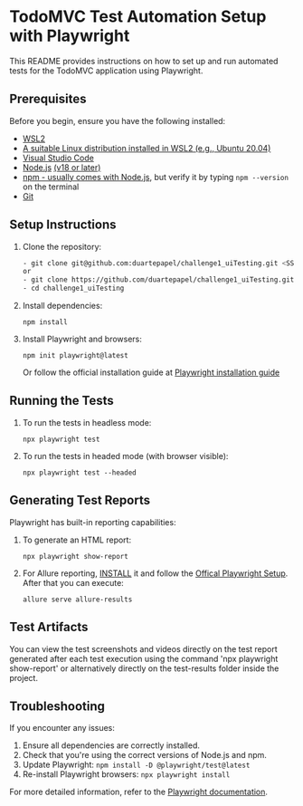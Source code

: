 # TodoMVC Test Automation Setup with Playwright

This README provides instructions on how to set up and run automated tests for the TodoMVC application using Playwright.

## Prerequisites

Before you begin, ensure you have the following installed:

- [WSL2](https://docs.microsoft.com/en-us/windows/wsl/install) 
- [A suitable Linux distribution installed in WSL2 (e.g., Ubuntu 20.04)](https://documentation.ubuntu.com/wsl/en/latest/guides/install-ubuntu-wsl2/)
- [Visual Studio Code](https://code.visualstudio.com/)
- [Node.js](https://nodejs.org/en/learn/getting-started/how-to-install-nodejs) [(v18 or later)](https://nodejs.org/en/download/package-manager)
- [npm - usually comes with Node.js](https://monovm.com/blog/install-npm-on-ubuntu/), but verify it by typing `npm --version` on the terminal
- [Git](https://git-scm.com/book/en/v2/Getting-Started-Installing-Git)

## Setup Instructions

1. Clone the repository:
   
   ```bash
   - git clone git@github.com:duartepapel/challenge1_uiTesting.git <SSH> 
   or 
   - git clone https://github.com/duartepapel/challenge1_uiTesting.git <HTTPS>
   - cd challenge1_uiTesting
   ```

2. Install dependencies:
   ```
   npm install
   ```

3. Install Playwright and browsers:
   ```
   npm init playwright@latest
   ```
   Or follow the official installation guide at [Playwright installation guide](https://playwright.dev/docs/intro#installing-playwright)

## Running the Tests

1. To run the tests in headless mode:
   ```
   npx playwright test
   ```

2. To run the tests in headed mode (with browser visible):
   ```
   npx playwright test --headed
   ```


## Generating Test Reports

Playwright has built-in reporting capabilities:

1. To generate an HTML report:
   ```
   npx playwright show-report
   ```

2. For Allure reporting, [INSTALL](https://allurereport.org/docs/install/) it and follow the [Offical Playwright Setup](https://allurereport.org/docs/playwright/). After that you can execute:
   ```
   allure serve allure-results
   ```

## Test Artifacts

You can view the test screenshots and videos directly on the test report generated after each test execution using the command 'npx playwright show-report' or alternatively directly on the test-results folder inside the project.

## Troubleshooting

If you encounter any issues:

1. Ensure all dependencies are correctly installed.
2. Check that you're using the correct versions of Node.js and npm.
3. Update Playwright: `npm install -D @playwright/test@latest`
4. Re-install Playwright browsers: `npx playwright install`

For more detailed information, refer to the [Playwright documentation](https://playwright.dev/docs/intro).